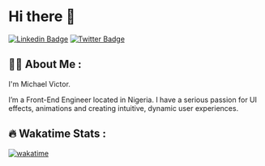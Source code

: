 # Hi there 👋

[![Linkedin Badge](https://img.shields.io/badge/-micahaelvictor-blue?style=for-the-badge&logo=Linkedin&logoColor=white&link=https://www.linkedin.com/in/michael-victor-57615925a/)](https://www.linkedin.com/in/michael-victor-57615925a/) [![Twitter Badge](https://img.shields.io/badge/-YourmixJNR-1ca0f1?style=for-the-badge&logo=twitter&logoColor=white&link=https://twitter.com/YourmixJNR)](https://twitter.com/YourmixJNR)

## :man_technologist: About Me :

I'm Michael Victor.

I’m a Front-End Engineer located in Nigeria. I have a serious passion for UI effects, animations and creating intuitive, dynamic user experiences.

## :fire: Wakatime Stats :

[![wakatime](https://wakatime.com/badge/user/68a7e582-ae3d-4996-b4d8-f6769baec513.svg)](https://wakatime.com/@68a7e582-ae3d-4996-b4d8-f6769baec513)
